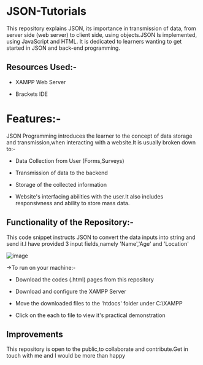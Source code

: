 # JSON-Tutorials 
This repository explains JSON, its importance in transmission of data, from server side (web server) to client side, using objects.JSON Is implemented, using JavaScript and HTML.
It is dedicated to learners wanting to get started in JSON and back-end programming.

## Resources Used:-

- XAMPP Web Server

- Brackets IDE

# Features:-

JSON Programming introduces the learner to the concept of data storage and transmission,when interacting with a website.It is usually broken down to:-

- Data Collection from User (Forms,Surveys)

- Transmission of data to the backend

- Storage of the collected information

- Website's interfacing abilities with the user.It also includes responsivness and ability to store mass data.

## Functionality of the Repository:-

This code snippet instructs JSON to convert the data inputs into string and send it.I have provided 3 input fields,namely 'Name','Age' and 'Location'

![image](https://user-images.githubusercontent.com/77625109/121892885-f1980080-cd3a-11eb-9a27-877194d6ed25.png)

->To run on your machine:-

- Download the codes (.html) pages from this repository

- Download and configure the XAMPP Server

- Move the downloaded files to the 'htdocs' folder under C:\XAMPP

- Click on the each to file to view it's practical demonstration


## Improvements

This repository is open to the public,to collaborate and contribute.Get in touch with me and I would be more than happy


